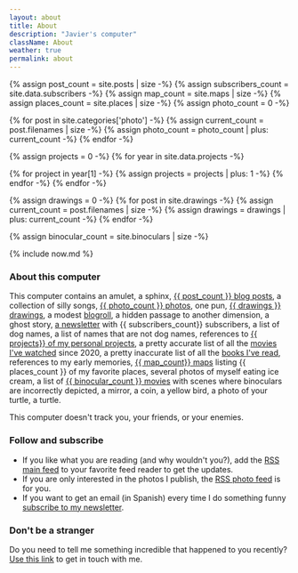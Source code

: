 ```yaml
---
layout: about
title: About
description: "Javier's computer"
className: About
weather: true
permalink: about
---
```


{% assign post_count = site.posts | size -%}
{% assign subscribers_count = site.data.subscribers -%}
{% assign map_count = site.maps | size -%}
{% assign places_count = site.places | size -%}
{% assign photo_count = 0 -%}

{% for post in site.categories['photo'] -%}
{% assign current_count = post.filenames | size -%}
{% assign photo_count = photo_count | plus: current_count -%}
{% endfor -%}

{% assign projects = 0 -%}
{% for year in site.data.projects -%}

{% for project in year[1] -%}
{% assign projects = projects | plus: 1 -%}
{% endfor -%}
{% endfor -%}

{% assign drawings = 0 -%}
{% for post in site.drawings -%}
{% assign current_count = post.filenames | size -%}
{% assign drawings = drawings | plus: current_count -%}
{% endfor -%}

{% assign binocular_count = site.binoculars | size -%}

{% include now.md %}

### About this computer

This computer contains an amulet, a sphinx, [{{ post_count }} blog posts](/posts), a
collection of silly songs, [{{ photo_count }} photos](/photos), one pun, [{{
drawings }} drawings](/drawings), a modest [blogroll](/blogroll), a hidden
passage to another dimension, a ghost story, [a newsletter](/newsletter) with
{{ subscribers_count}} subscribers, a list of dog names, a list of names that
are not dog names, references to [{{ projects}} of my personal projects](/projects), a pretty accurate list of all the [movies I've
watched](/movies) since 2020, a pretty inaccurate list of all the [books I've
read](/books), references to my early memories, [{{ map_count}} maps](/maps)
listing {{ places_count }} of my favorite places, several photos of myself
eating ice cream, a list of [{{ binocular_count }} movies](/binoculars) with
scenes where binoculars are incorrectly depicted, a mirror, a coin, a yellow
bird, a photo of your turtle, a turtle.

This computer doesn't track you, your friends, or your enemies.

### Follow and subscribe

- If you like what you are reading (and why wouldn't you?), add the
  [RSS main feed](/feed.xml) to your favorite feed reader to get the updates.
- If you are only interested in the photos I publish, the [RSS photo feed](/feeds/photos.xml) is
  for you.
- If you want to get an email (in Spanish) every time I do something funny [subscribe to
  my newsletter](/newsletter).

### Don't be a stranger

Do you need to tell me something incredible that happened to you recently? [Use
this link](/contact) to get in touch with me.

